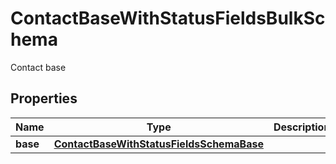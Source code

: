 

# ContactBaseWithStatusFieldsBulkSchema

Contact base
## Properties

Name | Type | Description | Notes
------------ | ------------- | ------------- | -------------
**base** | [**ContactBaseWithStatusFieldsSchemaBase**](ContactBaseWithStatusFieldsSchemaBase.md) |  |  [optional]



